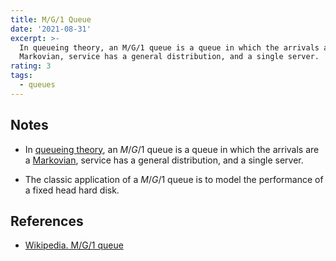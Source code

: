 ```yaml
---
title: M/G/1 Queue
date: '2021-08-31'
excerpt: >-
  In queueing theory, an M/G/1 queue is a queue in which the arrivals are a
  Markovian, service has a general distribution, and a single server.
rating: 3
tags:
  - queues
---
```


## Notes

- In [queueing theory](/zettelkasten/queueing-theory), an $M/G/1$ queue is a queue in which the arrivals are a [Markovian](zettelkasten/markov-process), service has a general distribution, and a single server.

- The classic application of a $M/G/1$ queue is to model the performance of a fixed head hard disk.

## References

- [Wikipedia. M/G/1 queue](https://en.wikipedia.org/wiki/M/G/1_queue)
